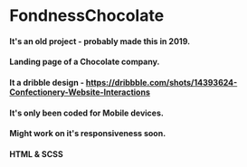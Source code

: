 # FondnessChocolate

#### It's an old project - probably made this in 2019. 
#### Landing page of a Chocolate company.
#### It a dribble design - https://dribbble.com/shots/14393624-Confectionery-Website-Interactions
#### It's only been coded for Mobile devices. 
#### Might work on it's responsiveness soon.

#### HTML & SCSS
